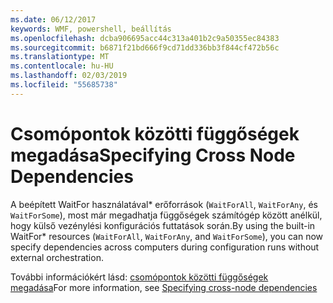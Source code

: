 ```yaml
---
ms.date: 06/12/2017
keywords: WMF, powershell, beállítás
ms.openlocfilehash: dcba906695acc44c313a401b2c9a50355ec84383
ms.sourcegitcommit: b6871f21bd666f9cd71dd336bb3f844cf472b56c
ms.translationtype: MT
ms.contentlocale: hu-HU
ms.lasthandoff: 02/03/2019
ms.locfileid: "55685738"
---
```

# <a name="specifying-cross-node-dependencies"></a><span data-ttu-id="e2acd-102">Csomópontok közötti függőségek megadása</span><span class="sxs-lookup"><span data-stu-id="e2acd-102">Specifying Cross Node Dependencies</span></span>

<span data-ttu-id="e2acd-103">A beépített WaitFor használatával\* erőforrások (`WaitForAll`, `WaitForAny`, és `WaitForSome`), most már megadhatja függőségek számítógép között anélkül, hogy külső vezénylési konfigurációs futtatások során.</span><span class="sxs-lookup"><span data-stu-id="e2acd-103">By using the built-in WaitFor\* resources (`WaitForAll`, `WaitForAny`, and `WaitForSome`), you can now specify dependencies across computers during configuration runs without external orchestration.</span></span>

<span data-ttu-id="e2acd-104">További információkért lásd: [csomópontok közötti függőségek megadása](https://msdn.microsoft.com/powershell/dsc/crossnodedependencies)</span><span class="sxs-lookup"><span data-stu-id="e2acd-104">For more information, see [Specifying cross-node dependencies](https://msdn.microsoft.com/powershell/dsc/crossnodedependencies)</span></span>
